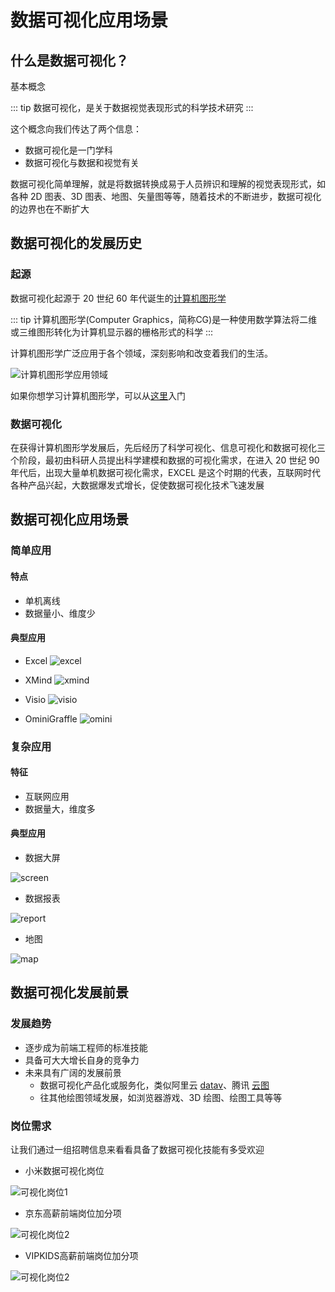 # 数据可视化应用场景

## 什么是数据可视化？

基本概念

::: tip
数据可视化，是关于数据视觉表现形式的科学技术研究
:::

这个概念向我们传达了两个信息：

- 数据可视化是一门学科
- 数据可视化与数据和视觉有关

数据可视化简单理解，就是将数据转换成易于人员辨识和理解的视觉表现形式，如各种 2D 图表、3D 图表、地图、矢量图等等，随着技术的不断进步，数据可视化的边界也在不断扩大

## 数据可视化的发展历史

### 起源

数据可视化起源于 20 世纪 60 年代诞生的[计算机图形学](https://baike.baidu.com/item/%E8%AE%A1%E7%AE%97%E6%9C%BA%E5%9B%BE%E5%BD%A2%E5%AD%A6/279486)

::: tip
计算机图形学(Computer Graphics，简称CG)是一种使用数学算法将二维或三维图形转化为计算机显示器的栅格形式的科学
:::

计算机图形学广泛应用于各个领域，深刻影响和改变着我们的生活。

![计算机图形学应用领域](https://www.youbaobao.xyz/datav-res/datav/datav-scene.png)

如果你想学习计算机图形学，可以从[这里](https://www.zhihu.com/question/41468803)入门

### 数据可视化

在获得计算机图形学发展后，先后经历了科学可视化、信息可视化和数据可视化三个阶段，最初由科研人员提出科学建模和数据的可视化需求，在进入 20 世纪 90 年代后，出现大量单机数据可视化需求，EXCEL 是这个时期的代表，互联网时代各种产品兴起，大数据爆发式增长，促使数据可视化技术飞速发展

## 数据可视化应用场景

### 简单应用

#### 特点

- 单机离线
- 数据量小、维度少

#### 典型应用

- Excel
![excel](https://www.youbaobao.xyz/datav-res/datav/datav-usage1.png)

- XMind
![xmind](https://www.youbaobao.xyz/datav-res/datav/datav-usage2.png)

- Visio
![visio](https://www.youbaobao.xyz/datav-res/datav/datav-usage4.jpeg)

- OminiGraffle
![omini](https://www.youbaobao.xyz/datav-res/datav/datav-usage3.png)

### 复杂应用

#### 特征

- 互联网应用
- 数据量大，维度多

#### 典型应用

- 数据大屏

![screen](https://www.youbaobao.xyz/datav-res/datav/datav-usage5.jpeg)

- 数据报表

![report](https://www.youbaobao.xyz/datav-res/datav/datav-usage6.jpeg)

- 地图

![map](https://www.youbaobao.xyz/datav-res/datav/datav-usage7.jpeg)

## 数据可视化发展前景

### 发展趋势

- 逐步成为前端工程师的标准技能
- 具备可大大增长自身的竞争力
- 未来具有广阔的发展前景
    - 数据可视化产品化或服务化，类似阿里云 [datav](https://www.aliyun.com/product/bigdata/datav)、腾讯 [云图](https://cloud.tencent.com/product/tcv)
    - 往其他绘图领域发展，如浏览器游戏、3D 绘图、绘图工具等等

### 岗位需求

让我们通过一组招聘信息来看看具备了数据可视化技能有多受欢迎

- 小米数据可视化岗位

![可视化岗位1](https://www.youbaobao.xyz/datav-res/datav/datav-job1.png)

- 京东高薪前端岗位加分项

![可视化岗位2](https://www.youbaobao.xyz/datav-res/datav/datav-job2.png)

- VIPKIDS高薪前端岗位加分项

![可视化岗位2](https://www.youbaobao.xyz/datav-res/datav/datav-job3.png)

